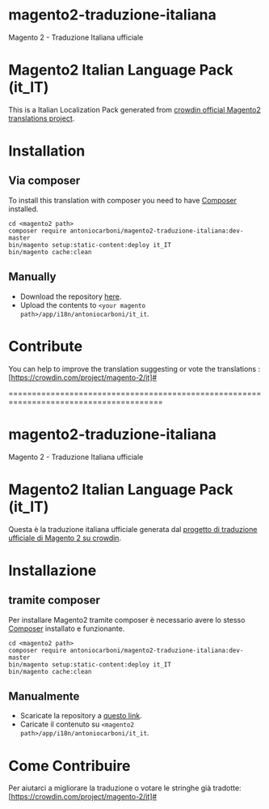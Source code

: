 # magento2-traduzione-italiana
Magento 2 - Traduzione Italiana ufficiale


# Magento2 Italian Language Pack (it_IT)
This is a Italian Localization Pack generated from [crowdin official Magento2 translations project](https://crowdin.com/project/magento-2).


# Installation
## Via composer
To install this translation with composer you need to have [Composer](https://getcomposer.org) installed.
```
cd <magento2 path>
composer require antoniocarboni/magento2-traduzione-italiana:dev-master
bin/magento setup:static-content:deploy it_IT
bin/magento cache:clean
```

## Manually
* Download the repository [here](https://github.com/antoniocarboni/magento2-traduzione-italiana).
* Upload the contents to `<your magento path>/app/i18n/antoniocarboni/it_it`.



# Contribute
You can help to improve the translation suggesting or vote the translations :
[https://crowdin.com/project/magento-2/it]#



=======================================================================================

# magento2-traduzione-italiana
Magento 2 - Traduzione Italiana ufficiale


# Magento2 Italian Language Pack (it_IT)
Questa è la traduzione italiana ufficiale generata dal [progetto di traduzione ufficiale di Magento 2 su crowdin](https://crowdin.com/project/magento-2).


# Installazione
## tramite composer
Per installare Magento2 tramite composer è necessario avere lo stesso [Composer](https://getcomposer.org) installato e funzionante.
```
cd <magento2 path>
composer require antoniocarboni/magento2-traduzione-italiana:dev-master
bin/magento setup:static-content:deploy it_IT
bin/magento cache:clean
```

## Manualmente
* Scaricate la repository a [questo link](https://github.com/antoniocarboni/magento2-traduzione-italiana).
* Caricate il contenuto su `<magento2 path>/app/i18n/antoniocarboni/it_it`.



# Come Contribuire
Per aiutarci a migliorare la traduzione o votare le stringhe già tradotte:
[https://crowdin.com/project/magento-2/it]#




